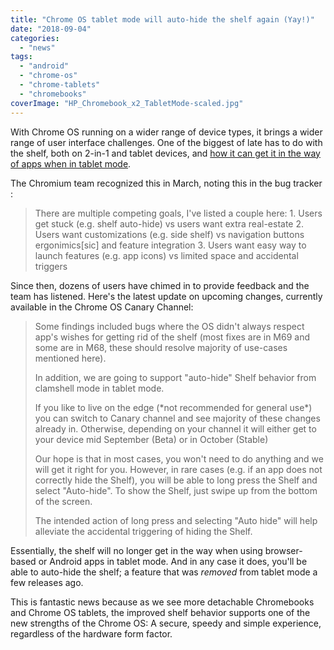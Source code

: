 ```yaml
---
title: "Chrome OS tablet mode will auto-hide the shelf again (Yay!)"
date: "2018-09-04"
categories: 
  - "news"
tags: 
  - "android"
  - "chrome-os"
  - "chrome-tablets"
  - "chromebooks"
coverImage: "HP_Chromebook_x2_TabletMode-scaled.jpg"
---
```


With Chrome OS running on a wider range of device types, it brings a wider range of user interface challenges. One of the biggest of late has to do with the shelf, both on 2-in-1 and tablet devices, and [how it can get it in the way of apps when in tablet mode](https://bugs.chromium.org/p/chromium/issues/detail?id=820368&desc=3).

The Chromium team recognized this in March, noting this in the bug tracker :

> There are multiple competing goals, I've listed a couple here: 1. Users get stuck (e.g. shelf auto-hide) vs users want extra real-estate 2. Users want customizations (e.g. side shelf) vs navigation buttons ergonimics\[sic\] and feature integration 3. Users want easy way to launch features (e.g. app icons) vs limited space and accidental triggers

Since then, dozens of users have chimed in to provide feedback and the team has listened. Here's the latest update on upcoming changes, currently available in the Chrome OS Canary Channel:

> Some findings included bugs where the OS didn't always respect app's wishes for getting rid of the shelf (most fixes are in M69 and some are in M68, these should resolve majority of use-cases mentioned here).
> 
> In addition, we are going to support "auto-hide" Shelf behavior from clamshell mode in tablet mode.
> 
> If you like to live on the edge (\*not recommended for general use\*) you can switch to Canary channel and see majority of these changes already in. Otherwise, depending on your channel it will either get to your device mid September (Beta) or in October (Stable)
> 
> Our hope is that in most cases, you won't need to do anything and we will get it right for you. However, in rare cases (e.g. if an app does not correctly hide the Shelf), you will be able to long press the Shelf and select "Auto-hide". To show the Shelf, just swipe up from the bottom of the screen.
> 
> The intended action of long press and selecting "Auto hide" will help alleviate the accidental triggering of hiding the Shelf.

Essentially, the shelf will no longer get in the way when using browser-based or Android apps in tablet mode. And in any case it does, you'll be able to auto-hide the shelf; a feature that was _removed_ from tablet mode a few releases ago.

This is fantastic news because as we see more detachable Chromebooks and Chrome OS tablets, the improved shelf behavior supports one of the new strengths of the Chrome OS: A secure, speedy and simple experience, regardless of the hardware form factor.
